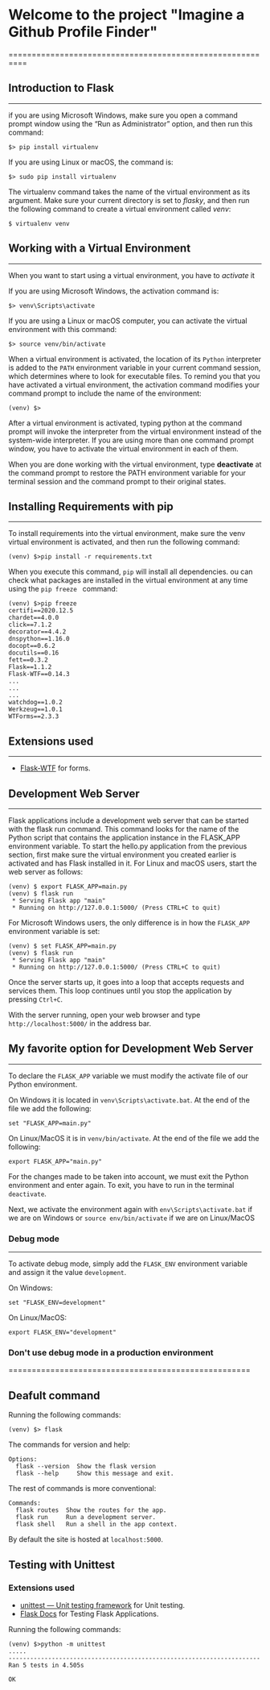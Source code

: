 # Welcome to the project "Imagine a Github Profile Finder"
==========================================================

## Introduction to Flask
------------------------

if you are using Microsoft Windows, make sure you open a command prompt window using the “Run as Administrator” option, and then run this command:

```
$> pip install virtualenv
```

If you are using Linux or macOS, the command is:

```
$> sudo pip install virtualenv
```
The virtualenv command takes the name of the virtual environment as its argument. Make sure your current directory is set to *flasky*, and then run the following command to create a virtual environment called *venv*:

```
$ virtualenv venv
```

## Working with a Virtual Environment
-------------------------------------

When you want to start using a virtual environment, you have to *activate* it

If you are using Microsoft Windows, the activation command is:

```
$> venv\Scripts\activate
```

If you are using a Linux or macOS computer, you can activate the virtual environment with this command:

```
$> source venv/bin/activate
```

When a virtual environment is activated, the location of its ```Python``` interpreter is added to the ```PATH``` environment variable in your current command session, which determines where to look for executable files. To remind you that you have activated a virtual environment, the activation command modifies your command prompt to include the name of the environment:
```
(venv) $>
```

After a virtual environment is activated, typing python at the command prompt will invoke the interpreter from the virtual environment instead of the system-wide interpreter. If you are using more than one command prompt window, you have to activate the virtual environment in each of them.

When you are done working with the virtual environment, type **deactivate** at the command prompt to restore the PATH environment variable for your terminal session and the command prompt to their original states.

## Installing Requirements with pip
-----------------------------------

To install requirements into the virtual environment, make sure the venv virtual environment is activated, and then run the following command:

```
(venv) $>pip install -r requirements.txt
```

When you execute this command, ```pip``` will install all dependencies. ou can check what packages are installed in the virtual environment
at any time using the  ```pip freeze ``` command:

```
(venv) $>pip freeze
certifi==2020.12.5
chardet==4.0.0
click==7.1.2
decorator==4.4.2
dnspython==1.16.0
docopt==0.6.2
docutils==0.16
fett==0.3.2
Flask==1.1.2
Flask-WTF==0.14.3
...
...
...
watchdog==1.0.2
Werkzeug==1.0.1
WTForms==2.3.3
```

## Extensions used
------------------

- [Flask-WTF](http://pythonhosted.org/Flask-WTF/) for forms.

## Development Web Server
--------------------------
Flask applications include a development web server that can be started with the flask run command. This command looks for the name of the Python script that contains the application instance in the FLASK_APP environment variable.
To start the hello.py application from the previous section, first make sure the virtual environment you created earlier is activated and has Flask installed in it. For Linux and macOS users, start the web server as follows:

```
(venv) $ export FLASK_APP=main.py
(venv) $ flask run
 * Serving Flask app "main"
 * Running on http://127.0.0.1:5000/ (Press CTRL+C to quit)
 ```

For Microsoft Windows users, the only difference is in how the ```FLASK_APP``` environment variable is set:

```
(venv) $ set FLASK_APP=main.py
(venv) $ flask run
 * Serving Flask app "main"
 * Running on http://127.0.0.1:5000/ (Press CTRL+C to quit)
```
Once the server starts up, it goes into a loop that accepts requests and services them. This loop continues until you stop the application by pressing ```Ctrl+C```.

With the server running, open your web browser and type ```http://localhost:5000/``` in the address bar.

## My favorite option for Development Web Server
------------------------------------------------

To declare the ```FLASK_APP``` variable we must modify the activate file of our Python environment.

On Windows it is located in ```venv\Scripts\activate.bat```. At the end of the file we add the following:

```
set "FLASK_APP=main.py"
```

On Linux/MacOS it is in ```venv/bin/activate```. At the end of the file we add the following:

```
export FLASK_APP="main.py"
```

For the changes made to be taken into account, we must exit the Python environment and enter again. To exit, you have to run in the terminal ```deactivate```.

Next, we activate the environment again with ```env\Scripts\activate.bat``` if we are on Windows or ```source env/bin/activate``` if we are on Linux/MacOS

### Debug mode
--------------

To activate debug mode, simply add the ```FLASK_ENV``` environment variable and assign it the value ```development```.

On Windows:

```
set "FLASK_ENV=development"
```

On Linux/MacOS:

```
export FLASK_ENV="development"
```

### Don't use debug mode in a production environment
====================================================

## Deafult command

Running the following commands:

```
(venv) $> flask

```

The commands for version and help:

```
Options:
  flask --version  Show the flask version
  flask --help     Show this message and exit.
```

The rest of commands is more conventional:

```
Commands:
  flask routes  Show the routes for the app.
  flask run     Run a development server.
  flask shell   Run a shell in the app context.
```

By default the site is hosted at `localhost:5000`.

## Testing with Unittest

### Extensions used

- [unittest — Unit testing framework](https://docs.python.org/3/library/unittest.html) for Unit testing.
- [Flask Docs](https://flask.palletsprojects.com/en/1.1.x/testing/) for Testing Flask Applications.


Running the following commands:

```
(venv) $>python -m unittest
.....
----------------------------------------------------------------------
Ran 5 tests in 4.505s

OK

```